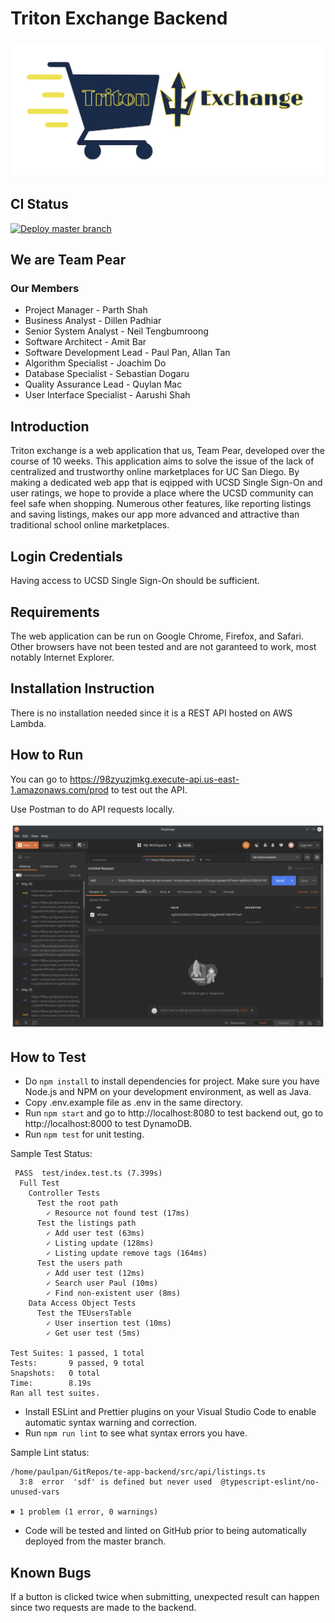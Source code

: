 # Triton Exchange Backend

![Triton Exchange](./full-app-logo.svg)

## CI Status

[![Deploy master branch](https://github.com/paulpan05/te-app-backend/workflows/Deploy%20master%20branch/badge.svg)](https://github.com/paulpan05/te-app-backend/actions)

## We are Team Pear

### Our Members

- Project Manager - Parth Shah
- Business Analyst - Dillen Padhiar
- Senior System Analyst - Neil Tengbumroong
- Software Architect - Amit Bar
- Software Development Lead - Paul Pan, Allan Tan
- Algorithm Specialist - Joachim Do
- Database Specialist - Sebastian Dogaru
- Quality Assurance Lead - Quylan Mac
- User Interface Specialist - Aarushi Shah

## Introduction

Triton exchange is a web application that us, Team Pear, developed over the course of 10 weeks. This application aims to solve the issue of the lack of centralized and trustworthy online marketplaces for UC San Diego. By making a dedicated web app that is eqipped with UCSD Single Sign-On and user ratings, we hope to provide a place where the UCSD community can feel safe when shopping. Numerous other features, like reporting listings and saving listings, makes our app more advanced and attractive than traditional school online marketplaces.

## Login Credentials

Having access to UCSD Single Sign-On should be sufficient.

## Requirements

The web application can be run on Google Chrome, Firefox, and Safari. Other browsers have not been tested and are not garanteed to work, most notably Internet Explorer.

## Installation Instruction

There is no installation needed since it is a REST API hosted on AWS Lambda.

## How to Run

You can go to https://98zyuzjmkg.execute-api.us-east-1.amazonaws.com/prod to test out the API.

Use Postman to do API requests locally.

![Postman](./Postman.png)

## How to Test

- Do ```npm install``` to install dependencies for project. Make sure you have Node.js and NPM on your development environment, as well as Java.
- Copy .env.example file as .env in the same directory.
- Run ```npm start``` and go to http://localhost:8080 to test backend out, go to http://localhost:8000 to test DynamoDB.
- Run ```npm test``` for unit testing.

Sample Test Status:

```
 PASS  test/index.test.ts (7.399s)
  Full Test
    Controller Tests
      Test the root path
        ✓ Resource not found test (17ms)
      Test the listings path
        ✓ Add user test (63ms)
        ✓ Listing update (128ms)
        ✓ Listing update remove tags (164ms)
      Test the users path
        ✓ Add user test (12ms)
        ✓ Search user Paul (10ms)
        ✓ Find non-existent user (8ms)
    Data Access Object Tests
      Test the TEUsersTable
        ✓ User insertion test (10ms)
        ✓ Get user test (5ms)

Test Suites: 1 passed, 1 total
Tests:       9 passed, 9 total
Snapshots:   0 total
Time:        8.19s
Ran all test suites.
```

- Install ESLint and Prettier plugins on your Visual Studio Code to enable automatic syntax warning and correction.
- Run ```npm run lint``` to see what syntax errors you have.

Sample Lint status:
```
/home/paulpan/GitRepos/te-app-backend/src/api/listings.ts
  3:8  error  'sdf' is defined but never used  @typescript-eslint/no-unused-vars

✖ 1 problem (1 error, 0 warnings)
```

- Code will be tested and linted on GitHub prior to being automatically deployed from the master branch.

## Known Bugs

If a button is clicked twice when submitting, unexpected result can happen since two requests are made to the backend.
